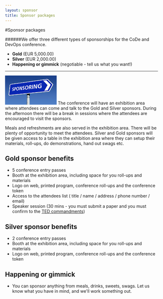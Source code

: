 ```yaml
---
layout: sponsor
title: Sponsor packages
---
```

#Sponsor packages

######We offer three different types of sponsorships for the CoDe and DevOps conference.

* __Gold__ (EUR 5,000.00)
* __Silver__ (EUR 2,000.00)
* __Happening or gimmick__ (negotiable - tell us what you want!)

---

<img class="stdleft" style="width:170px;" src="/images/sponsoring.jpg"/> The conference will have an exhibition area where attendees can come and talk to the Gold and Silver sponsors. During the afternoon there will be a break in sessions where the attendees are encouraged to visit the sponsors.

Meals and refreshments are also served in the exhibition area. There will be plenty of opportunity to meet the attendees. Silver and Gold sponsors will be given access to a table in the exhibition area where they can setup their materials, roll-ups, do demonstrations, hand out swags etc.

## Gold sponsor benefits
* 5 conference entry passes
* Booth at the exhibition area, including space for you roll-ups and materials
* Logo on web, printed program, conference roll-ups and the conference token
* Access to the attendees list ( title / name / address / phone number / email)
* Speaker session (30 mins - you must submit a paper and you must confirm to the [TED commandments](/program/))

## Silver sponsor benefits
* 2 conference entry passes
* Booth at the exhibition area, including space for you roll-ups and materials
* Logo on web, printed program, conference roll-ups and the conference token

## Happening or gimmick
* You can sponsor anything from meals, drinks, sweets, swags. Let us know what you have in mind, and we'll work something out.
